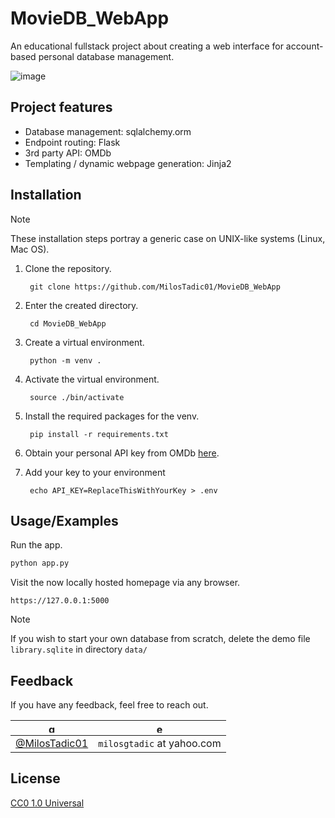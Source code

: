 # MovieDB_WebApp
An educational fullstack project about creating a web interface for account-based personal database management.

![image](https://github.com/user-attachments/assets/b8ab8885-0148-4982-ab39-2ef56442dc41)

## Project features
* Database management: sqlalchemy.orm
* Endpoint routing: Flask
* 3rd party API: OMDb
* Templating / dynamic webpage generation: Jinja2

## Installation

> [!NOTE]
> These installation steps portray a generic case on UNIX-like systems (Linux, Mac OS).

1. Clone the repository.

        git clone https://github.com/MilosTadic01/MovieDB_WebApp

2. Enter the created directory.

        cd MovieDB_WebApp

3. Create a virtual environment.

        python -m venv .

4. Activate the virtual environment.

        source ./bin/activate

5. Install the required packages for the venv.

        pip install -r requirements.txt

6. Obtain your personal API key from OMDb [here](https://www.omdbapi.com/apikey.aspx).

7. Add your key to your environment

        echo API_KEY=ReplaceThisWithYourKey > .env

## Usage/Examples

Run the app.
```bash
python app.py
```

Visit the now locally hosted homepage via any browser.
```
https://127.0.0.1:5000
```

> [!NOTE]
> If you wish to start your own database from scratch, delete the demo file `library.sqlite` in directory `data/`

## Feedback

If you have any feedback, feel free to reach out.

| <img src="https://github.githubassets.com/assets/GitHub-Mark-ea2971cee799.png" alt="gh_logo.png" width="15" height="15"/> | <img src="https://cdn3.iconfinder.com/data/icons/web-ui-3/128/Mail-2-512.png" alt="email_icon.jpg" width="15" height="15"/> |
| ------------------------------------------------------------------------------------------------------------------------- | --------------------------------------------------------------------------------------------------------------------------- |
| [@MilosTadic01](github.com/MilosTadic01)                                                                                  | `milosgtadic` at yahoo.com                                                                                                       |


## License

[CC0 1.0 Universal](/LICENSE)
